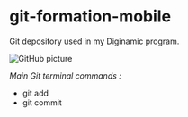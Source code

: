 # git-formation-mobile
Git depository used in my Diginamic program.

![GitHub picture](https://cdn.tutsplus.com/net/uploads/2013/08/github-collab-retina-preview.gif "oh")

*Main Git terminal commands :*
* git add
* git commit
